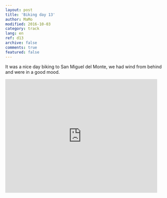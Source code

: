 ```yaml
---   
layout: post 
title: 'Biking day 13'  
author: MaMo 
modified: 2016-10-03
category: track 
lang: en 
ref: d13
archive: false 
comments: true 
featured: false 
--- 
```


 It was a nice day biking to San Miguel del Monte, we had wind from behind and were in a good mood.                                                                                                                                                                                                                                                                                  

<iframe width='480' height='360' src='http://track-kit.net/maps_s3/?v=embed&track=230347  
.gpx' frameborder='0' allowfullscreen></iframe>
